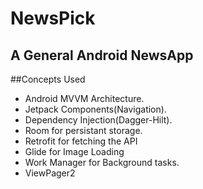 # NewsPick
## A General Android NewsApp 

##Concepts Used
* Android MVVM Architecture.
* Jetpack Components(Navigation).
* Dependency Injection(Dagger-Hilt).
* Room for persistant storage.
* Retrofit for fetching the API
*  Glide for Image Loading
* Work Manager for Background tasks.
* ViewPager2
